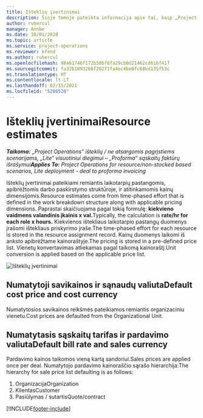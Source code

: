 ```yaml
---
title: Išteklių įvertinimai
description: Šioje temoje pateikta informacija apie tai, kaip „Project Operations“ nustatomi išteklių įvertinimai.
author: ruhercul
manager: Annbe
ms.date: 10/01/2020
ms.topic: article
ms.service: project-operations
ms.reviewer: kfend
ms.author: ruhercul
ms.openlocfilehash: 98a61746f172b50bf6fa29cb0d21462cd616f417
ms.sourcegitcommit: fa32b1893286f20271fa4ec4be8fc68bd135f53c
ms.translationtype: HT
ms.contentlocale: lt-LT
ms.lasthandoff: 02/15/2021
ms.locfileid: "5286528"
---
```

# <a name="resource-estimates"></a><span data-ttu-id="9dc92-103">Išteklių įvertinimai</span><span class="sxs-lookup"><span data-stu-id="9dc92-103">Resource estimates</span></span>

<span data-ttu-id="9dc92-104">_**Taikoma:** „Project Operations“ išteklių / ne atsargomis pagrįstiems scenarijams, „Lite“ visuotiniui diegimui – „Proforma“ sąskaitų faktūrų išrašymui_</span><span class="sxs-lookup"><span data-stu-id="9dc92-104">_**Applies To:** Project Operations for resource/non-stocked based scenarios, Lite deployment - deal to proforma invoicing_</span></span>

<span data-ttu-id="9dc92-105">Išteklių įvertinimai pateikiami remiantis laikotarpių pastangomis, apibrėžtomis darbo paskirstymo struktūroje, ir atitinkamomis kainų dimensijomis.</span><span class="sxs-lookup"><span data-stu-id="9dc92-105">Resource estimates come from time-phased effort that is defined in the work breakdown structure along with applicable pricing dimensions.</span></span> <span data-ttu-id="9dc92-106">Paprastai skaičiuojama pagal tokią formulę: **kiekvieno vaidmens valandinis įkainis x val.**</span><span class="sxs-lookup"><span data-stu-id="9dc92-106">Typically, the calculation is **rate/hr for each role x hours.**</span></span> <span data-ttu-id="9dc92-107">Kiekvienos ištekliaus laikotarpio pastangų duomenys įrašomi ištekliaus priskyrimo įraše.</span><span class="sxs-lookup"><span data-stu-id="9dc92-107">The time-phased effort for each resource is stored in the resource assignment record.</span></span> <span data-ttu-id="9dc92-108">Kainų duomenys laikomi iš anksto apibrėžtame kainoraštyje.</span><span class="sxs-lookup"><span data-stu-id="9dc92-108">The pricing is stored in a pre-defined price list.</span></span> <span data-ttu-id="9dc92-109">Vienetų konvertavimas atliekamas pagal taikomą kainoraštį.</span><span class="sxs-lookup"><span data-stu-id="9dc92-109">Unit conversion is applied based on the applicable price list.</span></span>

![Išteklių įvertinimai](./media/navigation12.png)

## <a name="default-cost-price-and-cost-currency"></a><span data-ttu-id="9dc92-111">Numatytoji savikainos ir sąnaudų valiuta</span><span class="sxs-lookup"><span data-stu-id="9dc92-111">Default cost price and cost currency</span></span>

<span data-ttu-id="9dc92-112">Numatytosios savikainos reikšmės pateikiamos remiantis organizaciniu vienetu.</span><span class="sxs-lookup"><span data-stu-id="9dc92-112">Cost prices are defaulted from the Organizational Unit.</span></span>

## <a name="default-bill-rate-and-sales-currency"></a><span data-ttu-id="9dc92-113">Numatytasis sąskaitų tarifas ir pardavimo valiuta</span><span class="sxs-lookup"><span data-stu-id="9dc92-113">Default bill rate and sales currency</span></span>

<span data-ttu-id="9dc92-114">Pardavimo kainos taikomos vieną kartą sandoriui.</span><span class="sxs-lookup"><span data-stu-id="9dc92-114">Sales prices are applied once per deal.</span></span> <span data-ttu-id="9dc92-115">Numatytojo pardavimo kainoraščio sąrašo hierarchija:</span><span class="sxs-lookup"><span data-stu-id="9dc92-115">The hierarchy for sale price list defaulting is as follows:</span></span>

1. <span data-ttu-id="9dc92-116">Organizacija</span><span class="sxs-lookup"><span data-stu-id="9dc92-116">Organization</span></span>
2. <span data-ttu-id="9dc92-117">Klientas</span><span class="sxs-lookup"><span data-stu-id="9dc92-117">Customer</span></span>
3. <span data-ttu-id="9dc92-118">Pasiūlymas / sutartis</span><span class="sxs-lookup"><span data-stu-id="9dc92-118">Quote/contract</span></span>


[!INCLUDE[footer-include](../includes/footer-banner.md)]